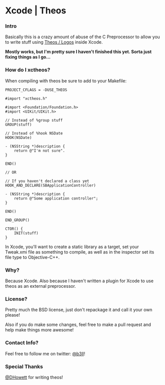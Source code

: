 # Xcode | Theos

### Intro
Basically this is a crazy amount of abuse of the C Preprocessor to allow you to write stuff using [Theos / Logos](http://iphonedevwiki.net/index.php/Theos) inside Xcode.

**Mostly works, but I'm pretty sure I haven't finished this yet. Sorta just fixing things as I go...**

### How do I xctheos?
When compiling with theos be sure to add to your Makefile:
```
PROJECT_CFLAGS = -DUSE_THEOS
```

```
#import "xctheos.h"

#import <Foundation/Foundation.h>
#import <UIKit/UIKit.h>

// Instead of %group stuff 
GROUP(stuff)

// Instead of %hook NSDate
HOOK(NSDate)

- (NSString *)description { 
    return @"I'm not sure".
}

END()

// OR

// If you haven't declared a class yet
HOOK_AND_DECLARE(SBApplicationController)

- (NSString *)description {
    return @"Some application controller";
}

END()

END_GROUP()

CTOR() {
    INIT(stuff)
}
```

In Xcode, you'll want to create a static library as a target, set your Tweak.xmi file as something to compile, as well as in the inspector set its file type to Objective-C++.

### Why?
Because Xcode. Also because I haven't written a plugin for Xcode to use theos as an external preprocessor.

### License?
Pretty much the BSD license, just don't repackage it and call it your own please!

Also if you do make some changes, feel free to make a pull request and help make things more awesome!

### Contact Info?
Feel free to follow me on twitter: [@b3ll](https:///www.twitter.com/b3ll)!

### Special Thanks
[@DHowett](https://www.twitter.com/dhowett) for writing theos!
